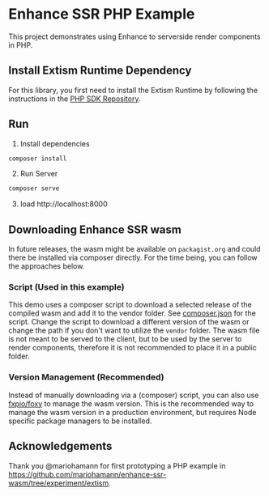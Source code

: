 # Enhance SSR PHP Example

This project demonstrates using Enhance to serverside render components in PHP.

## Install Extism Runtime Dependency

For this library, you first need to install the Extism Runtime by following the instructions in the [PHP SDK Repository](https://github.com/extism/php-sdk#install-the-extism-runtime-dependency).

## Run

1. Install dependencies

```sh
composer install
```

2. Run Server

```sh
composer serve
```

3. load http://localhost:8000

## Downloading Enhance SSR wasm

In future releases, the wasm might be available on `packagist.org` and could there be installed via composer directly. For the time being, you can follow the approaches below.

### Script (Used in this example)

This demo uses a composer script to download a selected release of the compiled wasm and add it to the vendor folder.
See [composer.json](composer.json) for the script. Change the script to download a different version of the wasm or change the path if you don't want to utilize the `vendor` folder. The wasm file is not meant to be served to the client, but to be used by the server to render components, therefore it is not recommended to place it in a public folder.

### Version Management (Recommended)

Instead of manually downloading via a (composer) script, you can also use [fxpio/foxy](https://github.com/fxpio/foxy/) to manage the wasm version. This is the recommended way to manage the wasm version in a production environment, but requires Node specific package managers to be installed.

## Acknowledgements

Thank you @mariohamann for first prototyping a PHP example in https://github.com/mariohamann/enhance-ssr-wasm/tree/experiment/extism.
